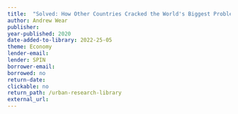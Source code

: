 ```yaml
---
title:  "Solved: How Other Countries Cracked the World's Biggest Problems"
author: Andrew Wear
publisher: 
year-published: 2020
date-added-to-library: 2022-25-05
theme: Economy
lender-email:
lender: SPIN
borrower-email:
borrowed: no
return-date:
clickable: no
return_path: /urban-research-library
external_url: 
---
```


